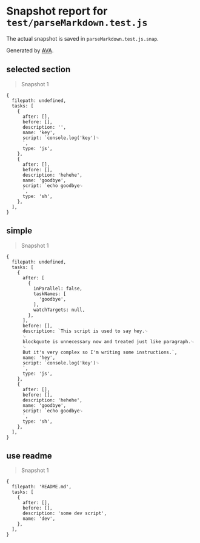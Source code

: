 # Snapshot report for `test/parseMarkdown.test.js`

The actual snapshot is saved in `parseMarkdown.test.js.snap`.

Generated by [AVA](https://ava.li).

## selected section

> Snapshot 1

    {
      filepath: undefined,
      tasks: [
        {
          after: [],
          before: [],
          description: '',
          name: 'key',
          script: `console.log('key')␊
          `,
          type: 'js',
        },
        {
          after: [],
          before: [],
          description: 'hehehe',
          name: 'goodbye',
          script: `echo goodbye␊
          `,
          type: 'sh',
        },
      ],
    }

## simple

> Snapshot 1

    {
      filepath: undefined,
      tasks: [
        {
          after: [
            {
              inParallel: false,
              taskNames: [
                'goodbye',
              ],
              watchTargets: null,
            },
          ],
          before: [],
          description: `This script is used to say hey.␊
          ␊
          blockquote is unnecessary now and treated just like paragraph.␊
          ␊
          But it's very complex so I'm writing some instructions.`,
          name: 'hey',
          script: `console.log('key')␊
          `,
          type: 'js',
        },
        {
          after: [],
          before: [],
          description: 'hehehe',
          name: 'goodbye',
          script: `echo goodbye␊
          `,
          type: 'sh',
        },
      ],
    }

## use readme

> Snapshot 1

    {
      filepath: 'README.md',
      tasks: [
        {
          after: [],
          before: [],
          description: 'some dev script',
          name: 'dev',
        },
      ],
    }
